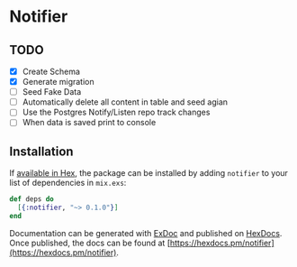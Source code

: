 # Notifier

## TODO
- [X] Create Schema
- [X] Generate migration
- [ ] Seed Fake Data
- [ ] Automatically delete all content in table and seed agian
- [ ] Use the Postgres Notify/Listen repo track changes
- [ ] When data is saved print to console

## Installation

If [available in Hex](https://hex.pm/docs/publish), the package can be installed
by adding `notifier` to your list of dependencies in `mix.exs`:

```elixir
def deps do
  [{:notifier, "~> 0.1.0"}]
end
```

Documentation can be generated with [ExDoc](https://github.com/elixir-lang/ex_doc)
and published on [HexDocs](https://hexdocs.pm). Once published, the docs can
be found at [https://hexdocs.pm/notifier](https://hexdocs.pm/notifier).

